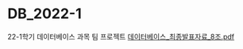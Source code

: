 # DB_2022-1
22-1학기 데이터베이스 과목 팀 프로젝트 
[데이터베이스_최종발표자료_8조.pdf](https://github.com/Seong-Gyeong/DB_2022-1/files/9395745/_._8.pdf)

